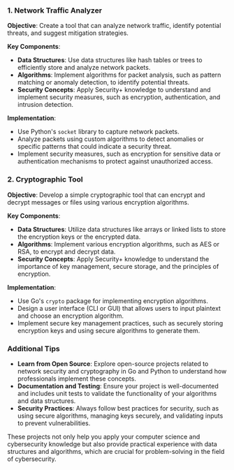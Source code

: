 ### 1. Network Traffic Analyzer

**Objective**: Create a tool that can analyze network traffic, identify potential threats, and suggest mitigation strategies.

**Key Components**:

- **Data Structures**: Use data structures like hash tables or trees to efficiently store and analyze network packets.
- **Algorithms**: Implement algorithms for packet analysis, such as pattern matching or anomaly detection, to identify potential threats.
- **Security Concepts**: Apply Security+ knowledge to understand and implement security measures, such as encryption, authentication, and intrusion detection.

**Implementation**:

- Use Python's `socket` library to capture network packets.
- Analyze packets using custom algorithms to detect anomalies or specific patterns that could indicate a security threat.
- Implement security measures, such as encryption for sensitive data or authentication mechanisms to protect against unauthorized access.

### 2. Cryptographic Tool

**Objective**: Develop a simple cryptographic tool that can encrypt and decrypt messages or files using various encryption algorithms.

**Key Components**:

- **Data Structures**: Utilize data structures like arrays or linked lists to store the encryption keys or the encrypted data.
- **Algorithms**: Implement various encryption algorithms, such as AES or RSA, to encrypt and decrypt data.
- **Security Concepts**: Apply Security+ knowledge to understand the importance of key management, secure storage, and the principles of encryption.

**Implementation**:

- Use Go's `crypto` package for implementing encryption algorithms.
- Design a user interface (CLI or GUI) that allows users to input plaintext and choose an encryption algorithm.
- Implement secure key management practices, such as securely storing encryption keys and using secure algorithms to generate them.

### Additional Tips

- **Learn from Open Source**: Explore open-source projects related to network security and cryptography in Go and Python to understand how professionals implement these concepts.
- **Documentation and Testing**: Ensure your project is well-documented and includes unit tests to validate the functionality of your algorithms and data structures.
- **Security Practices**: Always follow best practices for security, such as using secure algorithms, managing keys securely, and validating inputs to prevent vulnerabilities.

These projects not only help you apply your computer science and cybersecurity knowledge but also provide practical experience with data structures and algorithms, which are crucial for problem-solving in the field of cybersecurity.